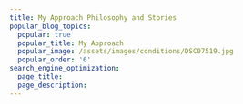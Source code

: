 ```yaml
---
title: My Approach Philosophy and Stories
popular_blog_topics:
  popular: true
  popular_title: My Approach
  popular_image: /assets/images/conditions/DSC07519.jpg
  popular_order: '6'
search_engine_optimization:
  page_title:
  page_description:
---
```

